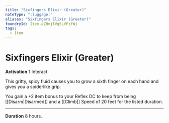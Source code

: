 ```yaml
---
title: "Sixfingers Elixir (Greater)"
noteType: ":luggage:"
aliases: "Sixfingers Elixir (Greater)"
foundryId: Item.aZHmjlVgSLVFzfWj
tags:
  - Item
---
```


# Sixfingers Elixir (Greater)

**Activation** 1 Interact

This gritty, spicy fluid causes you to grow a sixth finger on each hand and gives you a spiderlike grip.

You gain a +2 item bonus to your Reflex DC to keep from being [[Disarm|Disarmed]] and a [[Climb]] Speed of 20 feet for the listed duration.

* * *

**Duration** 8 hours.


